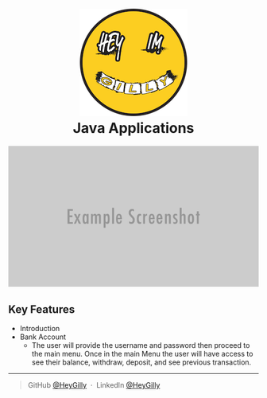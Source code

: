 
<h1 align="center">
  <br>
  <a href="https://www.linkedin.com/in/heygilly/"><img src="assets/logo512.png" alt="hey Gilly"></a>
  <br>
  Java Applications
  <br>
</h1>

<div align="center">

![Hello World](assets/templateHeader.png)

</div>

## Key Features

* Introduction
* Bank Account 
  * The user will provide the username and password then proceed to the main menu. Once in the main Menu the user will have access to see their balance, withdraw, deposit, and see previous transaction.

<hr>

> GitHub [@HeyGilly](https://github.com/heygilly) &nbsp;&middot;&nbsp;
> LinkedIn [@HeyGilly](https://www.linkedin.com/in/heygilly/)

